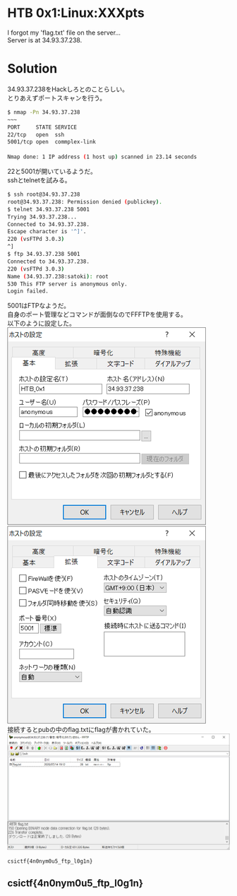 # HTB 0x1:Linux:XXXpts<!--XXX-->
I forgot my 'flag.txt' file on the server...  
Server is at 34.93.37.238.  

# Solution
34.93.37.238をHackしろとのことらしい。  
とりあえずポートスキャンを行う。  
```bash
$ nmap -Pn 34.93.37.238
~~~
PORT     STATE SERVICE
22/tcp   open  ssh
5001/tcp open  commplex-link

Nmap done: 1 IP address (1 host up) scanned in 23.14 seconds
```
22と5001が開いているようだ。  
sshとtelnetを試みる。  
```bash
$ ssh root@34.93.37.238
root@34.93.37.238: Permission denied (publickey).
$ telnet 34.93.37.238 5001
Trying 34.93.37.238...
Connected to 34.93.37.238.
Escape character is '^]'.
220 (vsFTPd 3.0.3)
^]
$ ftp 34.93.37.238 5001
Connected to 34.93.37.238.
220 (vsFTPd 3.0.3)
Name (34.93.37.238:satoki): root
530 This FTP server is anonymous only.
Login failed.
```
5001はFTPなようだ。  
自身のポート管理などコマンドが面倒なのでFFFTPを使用する。  
以下のように設定した。  
![set1.png](images/set1.png)![set2.png](images/set2.png)  
接続するとpubの中のflag.txtにflagが書かれていた。  
![ffftp.png](images/ffftp.png)  
```text:flag.txt
csictf{4n0nym0u5_ftp_l0g1n}
```

## csictf{4n0nym0u5_ftp_l0g1n}